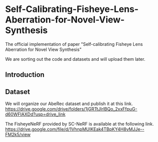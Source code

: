 # Self-Calibrating-Fisheye-Lens-Aberration-for-Novel-View-Synthesis
The official implementation of paper "Self-calibrating Fisheye Lens Aberration for Novel View Synthesis"

We are sorting out the code and datasets and will upload them later.

## Introduction

## Dataset

We will organize our AbeRec dataset and publish it at this link. https://drive.google.com/drive/folders/1jGRTtJlrlBQo_2xxFfpuG-d60WFIAXDd?usp=drive_link

The FisheyeNeRF provided by SC-NeRF is available at the following link. https://drive.google.com/file/d/1VhnpMUIKEak4TBpKY4H8vMJJe--FM2k5/view 
